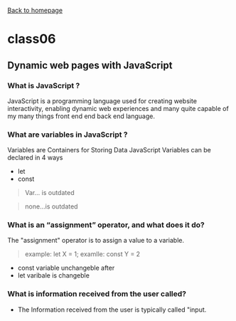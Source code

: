 [Back to homepage](https://mhassan206.github.io/reading-notes/)
# class06

## Dynamic web pages with JavaScript

### What is JavaScript ?
JavaScript is a programming language used for creating website interactivity, enabling dynamic web experiences and many quite capable of my many things front end end back end language.

### What are variables in JavaScript ?
Variables are Containers for Storing Data
JavaScript Variables can be declared in 4 ways
- let
- const
> Var... is outdated

> none...is outdated

### What is an “assignment” operator, and what does it do?
The "assignment" operator is to assign a value to a variable.
> example: let X = 1;
> examlle: const Y = 2
- const variable unchangeble after
- let varibale is changeble
### What is information received from the user called?
- The Information received from the user is typically called "input.
